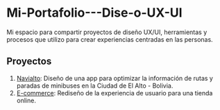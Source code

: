 # Mi-Portafolio---Dise-o-UX-UI
Mi espacio para compartir proyectos de diseño UX/UI, herramientas y procesos que utilizo para crear experiencias centradas en las personas.
## Proyectos
1. [Navialto](Navialto): Diseño de una app para optimizar la información de rutas y paradas de minibuses en la Ciudad de El Alto - Bolivia.
2. [E-commerce](): Rediseño de la experiencia de usuario para una tienda online.
